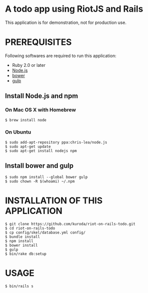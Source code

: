 # A todo app using RiotJS and Rails

This application is for demonstration, not for production use.

# PREREQUISITES

Following softwares are required to run this application:

* Ruby 2.0 or later
* [Node.js](https://nodejs.org/)
* [bower](http://bower.io/)
* [gulp](http://gulpjs.com/)

## Install Node.js and npm

### On Mac OS X with Homebrew

```
$ brew install node
```

### On Ubuntu

```
$ sudo add-apt-repository ppa:chris-lea/node.js
$ sudo apt-get update
$ sudo apt-get install nodejs npm
```

## Install bower and gulp

```
$ sudo npm install --global bower gulp
$ sudo chown -R $(whoami) ~/.npm
```

# INSTALLATION OF THIS APPLICATION

```
$ git clone https://github.com/kuroda/riot-on-rails-todo.git
$ cd riot-on-rails-todo
$ cp config/skel/database.yml config/
$ bundle install
$ npm install
$ bower install
$ gulp
$ bin/rake db:setup
```

# USAGE

```
$ bin/rails s
```
